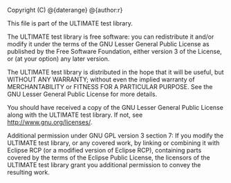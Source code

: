 Copyright (C) @{daterange} @{author:r}

This file is part of the ULTIMATE test library.

The ULTIMATE test library is free software: you can redistribute it and/or modify
it under the terms of the GNU Lesser General Public License as published
by the Free Software Foundation, either version 3 of the License, or
(at your option) any later version.

The ULTIMATE test library is distributed in the hope that it will be useful,
but WITHOUT ANY WARRANTY; without even the implied warranty of
MERCHANTABILITY or FITNESS FOR A PARTICULAR PURPOSE. See the
GNU Lesser General Public License for more details.

You should have received a copy of the GNU Lesser General Public License
along with the ULTIMATE test library. If not, see <http://www.gnu.org/licenses/>.

Additional permission under GNU GPL version 3 section 7:
If you modify the ULTIMATE test library, or any covered work, by linking
or combining it with Eclipse RCP (or a modified version of Eclipse RCP), 
containing parts covered by the terms of the Eclipse Public License, the 
licensors of the ULTIMATE test library grant you additional permission 
to convey the resulting work.

